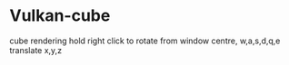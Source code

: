 # Vulkan-cube
cube rendering
hold right click to rotate from window centre,
w,a,s,d,q,e translate x,y,z
